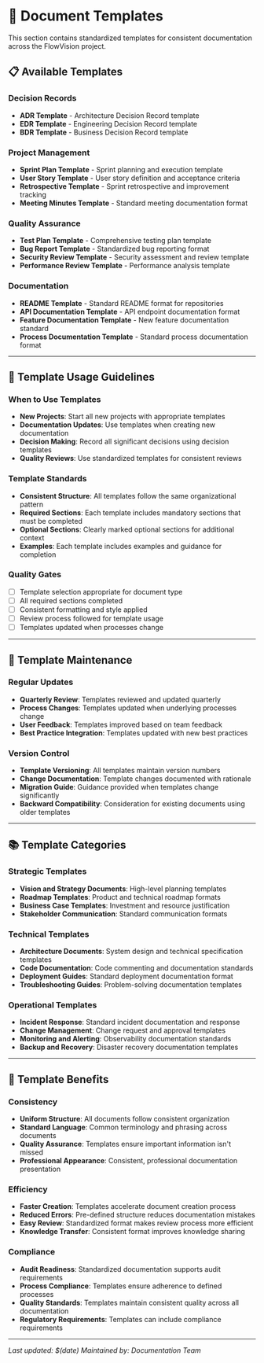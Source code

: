 # 📝 Document Templates

This section contains standardized templates for consistent documentation across the FlowVision project.

## 📋 Available Templates

### Decision Records

- **ADR Template** - Architecture Decision Record template
- **EDR Template** - Engineering Decision Record template
- **BDR Template** - Business Decision Record template

### Project Management

- **Sprint Plan Template** - Sprint planning and execution template
- **User Story Template** - User story definition and acceptance criteria
- **Retrospective Template** - Sprint retrospective and improvement tracking
- **Meeting Minutes Template** - Standard meeting documentation format

### Quality Assurance

- **Test Plan Template** - Comprehensive testing plan template
- **Bug Report Template** - Standardized bug reporting format
- **Security Review Template** - Security assessment and review template
- **Performance Review Template** - Performance analysis template

### Documentation

- **README Template** - Standard README format for repositories
- **API Documentation Template** - API endpoint documentation format
- **Feature Documentation Template** - New feature documentation standard
- **Process Documentation Template** - Standard process documentation format

---

## 📖 Template Usage Guidelines

### When to Use Templates

- **New Projects**: Start all new projects with appropriate templates
- **Documentation Updates**: Use templates when creating new documentation
- **Decision Making**: Record all significant decisions using decision templates
- **Quality Reviews**: Use standardized templates for consistent reviews

### Template Standards

- **Consistent Structure**: All templates follow the same organizational pattern
- **Required Sections**: Each template includes mandatory sections that must be completed
- **Optional Sections**: Clearly marked optional sections for additional context
- **Examples**: Each template includes examples and guidance for completion

### Quality Gates

- [ ] Template selection appropriate for document type
- [ ] All required sections completed
- [ ] Consistent formatting and style applied
- [ ] Review process followed for template usage
- [ ] Templates updated when processes change

---

## 🔄 Template Maintenance

### Regular Updates

- **Quarterly Review**: Templates reviewed and updated quarterly
- **Process Changes**: Templates updated when underlying processes change
- **User Feedback**: Templates improved based on team feedback
- **Best Practice Integration**: Templates updated with new best practices

### Version Control

- **Template Versioning**: All templates maintain version numbers
- **Change Documentation**: Template changes documented with rationale
- **Migration Guide**: Guidance provided when templates change significantly
- **Backward Compatibility**: Consideration for existing documents using older templates

---

## 📚 Template Categories

### Strategic Templates

- **Vision and Strategy Documents**: High-level planning templates
- **Roadmap Templates**: Product and technical roadmap formats
- **Business Case Templates**: Investment and resource justification
- **Stakeholder Communication**: Standard communication formats

### Technical Templates

- **Architecture Documents**: System design and technical specification templates
- **Code Documentation**: Code commenting and documentation standards
- **Deployment Guides**: Standard deployment documentation format
- **Troubleshooting Guides**: Problem-solving documentation templates

### Operational Templates

- **Incident Response**: Standard incident documentation and response
- **Change Management**: Change request and approval templates
- **Monitoring and Alerting**: Observability documentation standards
- **Backup and Recovery**: Disaster recovery documentation templates

---

## 🎯 Template Benefits

### Consistency

- **Uniform Structure**: All documents follow consistent organization
- **Standard Language**: Common terminology and phrasing across documents
- **Quality Assurance**: Templates ensure important information isn't missed
- **Professional Appearance**: Consistent, professional documentation presentation

### Efficiency

- **Faster Creation**: Templates accelerate document creation process
- **Reduced Errors**: Pre-defined structure reduces documentation mistakes
- **Easy Review**: Standardized format makes review process more efficient
- **Knowledge Transfer**: Consistent format improves knowledge sharing

### Compliance

- **Audit Readiness**: Standardized documentation supports audit requirements
- **Process Compliance**: Templates ensure adherence to defined processes
- **Quality Standards**: Templates maintain consistent quality across all documentation
- **Regulatory Requirements**: Templates can include compliance requirements

---

_Last updated: $(date)_
_Maintained by: Documentation Team_
